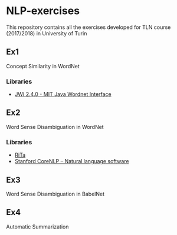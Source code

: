 # NLP-exercises
This repository contains all the exercises developed for TLN course (2017/2018) in University of Turin 
## Ex1
Concept Similarity in WordNet

### Libraries
* [JWI 2.4.0 - MIT Java Wordnet Interface](https://projects.csail.mit.edu/jwi/)

## Ex2
Word Sense Disambiguation in WordNet

### Libraries
* [RiTa](https://rednoise.org/rita/)
* [Stanford CoreNLP – Natural language software](https://stanfordnlp.github.io/CoreNLP/)

## Ex3
Word Sense Disambiguation in BabelNet

## Ex4
Automatic Summarization
